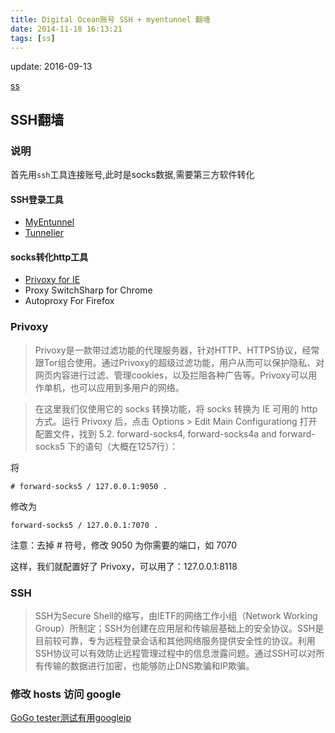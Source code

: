 ```yaml
---
title: Digital Ocean账号 SSH + myentunnel 翻墙
date: 2014-11-18 16:13:21
tags: [ss]
---
```


update: 2016-09-13

[ss](http://n.aacc.in/ss)

<!--more-->

## SSH翻墙

### 说明

首先用`ssh`工具连接账号,此时是socks数据,需要第三方软件转化


#### SSH登录工具

* [MyEntunnel](http://www.colafile.com/file/2563134)
* [Tunnelier](http://www.colafile.com/file/2563126)


#### socks转化http工具

* [Privoxy for IE](http://www.colafile.com/file/2563123)
* Proxy SwitchSharp for Chrome
* Autoproxy For Firefox

<!-- more -->

### Privoxy
> Privoxy是一款带过滤功能的代理服务器，针对HTTP、HTTPS协议，经常跟Tor组合使用。通过Privoxy的超级过滤功能，用户从而可以保护隐私、对网页内容进行过滤、管理cookies，以及拦阻各种广告等。Privoxy可以用作单机，也可以应用到多用户的网络。

> 在这里我们仅使用它的 socks 转换功能，将 socks 转换为 IE 可用的 http 方式。运行 Privoxy 后，点击 Options > Edit Main Configurationg 打开配置文件，找到 5.2. forward-socks4, forward-socks4a and forward-socks5 下的语句（大概在1257行）：

将
````
# forward-socks5 / 127.0.0.1:9050 .
````
修改为

````
forward-socks5 / 127.0.0.1:7070 .
````

注意：去掉 # 符号，修改 9050 为你需要的端口，如 7070

这样，我们就配置好了 Privoxy，可以用了：127.0.0.1:8118

### SSH
> SSH为Secure Shell的缩写，由IETF的网络工作小组（Network Working Group）所制定；SSH为创建在应用层和传输层基础上的安全协议。SSH是目前较可靠，专为远程登录会话和其他网络服务提供安全性的协议。利用SSH协议可以有效防止远程管理过程中的信息泄露问题。通过SSH可以对所有传输的数据进行加密，也能够防止DNS欺骗和IP欺骗。

### 修改 hosts 访问 google

[GoGo tester测试有用googleip](http://www.colafile.com/file/2563125)

